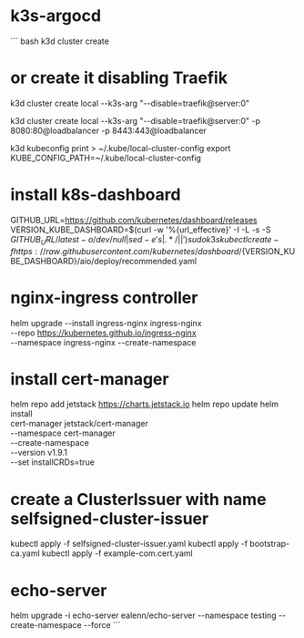 # k3s-argocd

´´´ bash
k3d cluster create <cluster-name>
# or create it disabling Traefik
k3d cluster create local --k3s-arg "--disable=traefik@server:0"

k3d cluster create local --k3s-arg "--disable=traefik@server:0" -p 8080:80@loadbalancer -p 8443:443@loadbalancer

k3d kubeconfig print <cluster-name> > ~/.kube/local-cluster-config
export KUBE_CONFIG_PATH=~/.kube/local-cluster-config

# install k8s-dashboard
GITHUB_URL=https://github.com/kubernetes/dashboard/releases
VERSION_KUBE_DASHBOARD=$(curl -w '%{url_effective}' -I -L -s -S ${GITHUB_URL}/latest -o /dev/null | sed -e 's|.*/||')
sudo k3s kubectl create -f https://raw.githubusercontent.com/kubernetes/dashboard/${VERSION_KUBE_DASHBOARD}/aio/deploy/recommended.yaml

# nginx-ingress controller
helm upgrade --install ingress-nginx ingress-nginx \
  --repo https://kubernetes.github.io/ingress-nginx \
  --namespace ingress-nginx --create-namespace

# install cert-manager
helm repo add jetstack https://charts.jetstack.io
helm repo update
helm install \
  cert-manager jetstack/cert-manager \
  --namespace cert-manager \
  --create-namespace \
  --version v1.9.1 \
  --set installCRDs=true
# create a ClusterIssuer with name selfsigned-cluster-issuer
kubectl apply -f selfsigned-cluster-issuer.yaml
kubectl apply -f bootstrap-ca.yaml
kubectl apply -f example-com.cert.yaml

# echo-server
helm upgrade -i echo-server ealenn/echo-server --namespace testing --create-namespace --force
´´´
